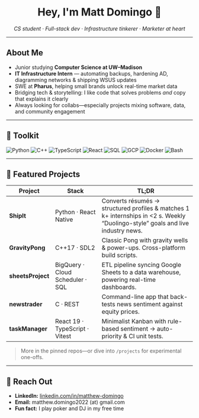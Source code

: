 <h1 align="center">Hey, I'm Matt Domingo 👋</h1>

<p align="center">
  <em>CS student · Full-stack dev · Infrastructure tinkerer · Marketer at heart</em>
</p>

---

##  About Me  
-   Junior studying **Computer Science at UW–Madison**  
-   **IT Infrastructure Intern** — automating backups, hardening AD, diagramming networks & shipping WSUS updates  
-   SWE at <strong>Pharus</strong>, helping small brands unlock real-time market data  
-   Bridging tech & storytelling: I like code that solves problems <em>and</em> copy that explains it clearly  
-   Always looking for collabs—especially projects mixing software, data, and community engagement  

---

## 🧰  Toolkit
![Python](https://img.shields.io/badge/Python-3670A0?logo=python&logoColor=white)
![C++](https://img.shields.io/badge/C%2B%2B-00599C?logo=c%2B%2B&logoColor=white)
![TypeScript](https://img.shields.io/badge/TypeScript-3178C6?logo=typescript&logoColor=white)
![React](https://img.shields.io/badge/React-20232A?logo=react&logoColor=61DAFB)
![SQL](https://img.shields.io/badge/SQL-4479A1?logo=postgresql&logoColor=white)
![GCP](https://img.shields.io/badge/Google%20Cloud-4285F4?logo=googlecloud&logoColor=white)
![Docker](https://img.shields.io/badge/Docker-2496ED?logo=docker&logoColor=white)
![Bash](https://img.shields.io/badge/Bash-4EAA25?logo=gnubash&logoColor=white)

---

## 🚀 Featured Projects

| Project | Stack | TL;DR |
| ------- | ----- | ----- |
| **ShipIt** | Python · React Native | Converts résumés → structured profiles & matches 1 k+ internships in <2 s. Weekly “Duolingo-style” goals and live industry news. |
| **GravityPong** | C++17 · SDL2 | Classic Pong with gravity wells & power-ups. Cross-platform build scripts. |
| **sheetsProject** | BigQuery · Cloud Scheduler · SQL | ETL pipeline syncing Google Sheets to a data warehouse, powering real-time dashboards. |
| **newstrader** | C · REST | Command-line app that back-tests news sentiment against equity prices. |
| **taskManager** | React 19 · TypeScript · Vitest | Minimalist Kanban with rule-based sentiment → auto-priority & CI unit tests. |

> More in the pinned repos—or dive into `/projects` for experimental one-offs.

---

## 💌  Reach Out
- **LinkedIn:** [linkedin.com/in/matthew-domingo](https://www.linkedin.com/in/matthewgdomingo/)  
- **Email:** matthew.domingo2022 (at) gmail.com
- **Fun fact:** I play poker and DJ in my free time

